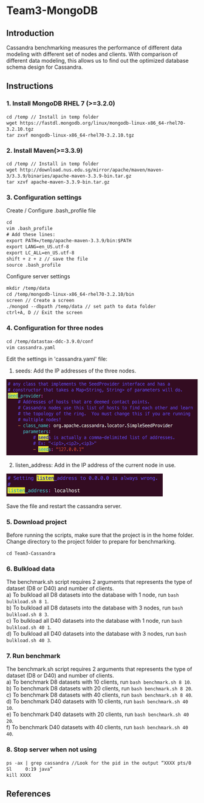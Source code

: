 # Team3-MongoDB


## Introduction
Cassandra benchmarking measures the performance of different data modeling with different set of nodes and clients. With comparison of different data modeling, this allows us to find out the optimized database schema design for Cassandra.

## Instructions
### 1. Install MongoDB RHEL 7 (>=3.2.0)
```
cd /temp // Install in temp folder
wget https://fastdl.mongodb.org/linux/mongodb-linux-x86_64-rhel70-3.2.10.tgz
tar zxvf mongodb-linux-x86_64-rhel70-3.2.10.tgz
```

### 2. Install Maven(>=3.3.9)
```
cd /temp // Install in temp folder
wget http://download.nus.edu.sg/mirror/apache/maven/maven-3/3.3.9/binaries/apache-maven-3.3.9-bin.tar.gz
tar xzvf apache-maven-3.3.9-bin.tar.gz
```
### 3. Configuration settings
Create / Configure .bash_profile file
```
cd
vim .bash_profile
# Add these lines:
export PATH=/temp/apache-maven-3.3.9/bin:$PATH
export LANG=en_US.utf-8
export LC_ALL=en_US.utf-8
shift + z + z // save the file
source .bash_profile
```
Configure server settings
```
mkdir /temp/data
cd /temp/mongodb-linux-x86_64-rhel70-3.2.10/bin
screen // Create a screen
./mongod --dbpath /temp/data // set path to data folder
ctrl+A, D // Exit the screen
```

### 4. Configuration for three nodes
```
cd /temp/datastax-ddc-3.9.0/conf
vim cassandra.yaml
```
Edit the settings in 'cassandra.yaml' file:

1) seeds: Add the IP addresses of the three nodes.

<img src="https://github.com/jun159/Team3-Cassandra/blob/master/IMG%20CS4224.jpg" height ="200">
    
2) listen_address: Add in the IP address of the current node in use.

<img src="https://github.com/jun159/Team3-Cassandra/blob/master/IMG%202%20CS4224.png" height ="60">

Save the file and restart the cassandra server.

### 5. Download project
Before running the scripts, make sure that the project is in the home folder. Change directory to the project folder to prepare for benchmarking.
```
cd Team3-Cassandra 
```

### 6. Bulkload data
The benchmark.sh script requires 2 arguments that represents the type of dataset (D8 or D40) and number of clients. </br>
a) To bulkload all D8 datasets into the database with 1 node, run `bash bulkload.sh 8 1`. </br>
b) To bulkload all D8 datasets into the database with 3 nodes, run `bash bulkload.sh 8 3`. </br>
c) To bulkload all D40 datasets into the database with 1 node, run `bash bulkload.sh 40 1`. </br>
d) To bulkload all D40 datasets into the database with 3 nodes, run `bash bulkload.sh 40 3`. 

### 7. Run benchmark
The benchmark.sh script requires 2 arguments that represents the type of dataset (D8 or D40) and number of clients. </br>
a) To benchmark D8 datasets with 10 clients, run `bash benchmark.sh 8 10`.</br>
b) To benchmark D8 datasets with 20 clients, run `bash benchmark.sh 8 20`.</br>
c) To benchmark D8 datasets with 40 clients, run `bash benchmark.sh 8 40`.</br>
d) To benchmark D40 datasets with 10 clients, run `bash benchmark.sh 40 10`.</br>
e) To benchmark D40 datasets with 20 clients, run `bash benchmark.sh 40 20`.</br>
f) To benchmark D40 datasets with 40 clients, run `bash benchmark.sh 40 40`.</br>

### 8. Stop server when not using
```
ps -ax | grep cassandra //Look for the pid in the output “XXXX pts/0    Sl     0:19 java”
kill XXXX
```

## References
